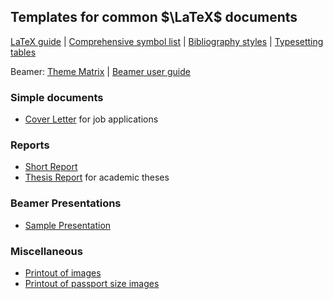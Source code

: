 Templates for common $\LaTeX$ documents
---

[LaTeX guide](https://tobi.oetiker.ch/lshort/lshort.pdf) | [Comprehensive symbol list](https://tug.ctan.org/info/symbols/comprehensive/symbols-a4.pdf) | [Bibliography styles](https://tug.org/pracjourn/2007-2/garcia/garcia.pdf) | [Typesetting tables](https://www.tug.org/TUGboat/tb28-3/tb90hoeppner.pdf)

Beamer: [Theme Matrix](https://mpetroff.net/files/beamer-theme-matrix/) | [Beamer user guide](https://tug.ctan.org/macros/latex/contrib/beamer/doc/beameruserguide.pdf)

### Simple documents
- [Cover Letter](./cover_letter) for job applications

### Reports
- [Short Report](./reports/short_report/)
- [Thesis Report](./reports/thesis_report/) for academic theses

### Beamer Presentations
- [Sample Presentation](./ppt/)

### Miscellaneous

- [Printout of images](./miscellaneous/image_printout/)
- [Printout of passport size images](./miscellaneous/visa_pic_print/)